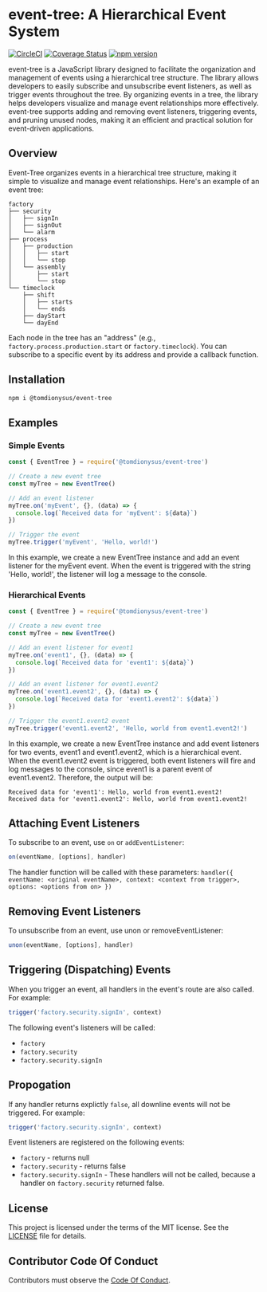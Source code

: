 # event-tree: A Hierarchical Event System

[![CircleCI](https://dl.circleci.com/status-badge/img/gh/tomdionysus/event-tree/tree/main.svg?style=svg)](https://dl.circleci.com/status-badge/redirect/gh/tomdionysus/event-tree/tree/main)
[![Coverage Status](https://coveralls.io/repos/github/tomdionysus/event-tree/badge.svg?branch=main)](https://coveralls.io/github/tomdionysus/event-tree?branch=main)
[![npm version](https://badge.fury.io/js/@tomdionysus%2Fevent-tree.svg)](https://badge.fury.io/js/@tomdionysus%2Fevent-tree)

event-tree is a JavaScript library designed to facilitate the organization and management of events using a hierarchical tree structure. The library allows developers to easily subscribe and unsubscribe event listeners, as well as trigger events throughout the tree. By organizing events in a tree, the library helps developers visualize and manage event relationships more effectively. event-tree supports adding and removing event listeners, triggering events, and pruning unused nodes, making it an efficient and practical solution for event-driven applications.

## Overview

Event-Tree organizes events in a hierarchical tree structure, making it simple to visualize and manage event relationships. Here's an example of an event tree:

```
factory
├── security
│   ├── signIn
│   ├── signOut
│   └── alarm
├── process
│   ├── production
│   │   ├── start
│   │   └── stop
│   └── assembly
│       ├── start
│       └── stop
└── timeclock
    ├── shift
    │   ├── starts
    │   └── ends
    ├── dayStart
    └── dayEnd
```


Each node in the tree has an "address" (e.g., `factory.process.production.start` or `factory.timeclock`). You can subscribe to a specific event by its address and provide a callback function.

## Installation

```bash
npm i @tomdionysus/event-tree
```

## Examples

### Simple Events

```javascript
const { EventTree } = require('@tomdionysus/event-tree')

// Create a new event tree
const myTree = new EventTree()

// Add an event listener
myTree.on('myEvent', {}, (data) => {
  console.log(`Received data for 'myEvent': ${data}`)
})

// Trigger the event
myTree.trigger('myEvent', 'Hello, world!')
```

In this example, we create a new EventTree instance and add an event listener for the myEvent event. When the event is triggered with the string 'Hello, world!', the listener will log a message to the console.

### Hierarchical Events

```javascript
const { EventTree } = require('@tomdionysus/event-tree')

// Create a new event tree
const myTree = new EventTree()

// Add an event listener for event1
myTree.on('event1', {}, (data) => {
  console.log(`Received data for 'event1': ${data}`)
})

// Add an event listener for event1.event2
myTree.on('event1.event2', {}, (data) => {
  console.log(`Received data for 'event1.event2': ${data}`)
})

// Trigger the event1.event2 event
myTree.trigger('event1.event2', 'Hello, world from event1.event2!')
```

In this example, we create a new EventTree instance and add event listeners for two events, event1 and event1.event2, which is a hierarchical event. When the event1.event2 event is triggered, both event listeners will fire and log messages to the console, since event1 is a parent event of event1.event2. Therefore, the output will be:

```
Received data for 'event1': Hello, world from event1.event2!
Received data for 'event1.event2': Hello, world from event1.event2!
```

## Attaching Event Listeners

To subscribe to an event, use `on` or `addEventListener`:

```javascript
on(eventName, [options], handler)
```

The handler function will be called with these parameters: `handler({ eventName: <original eventName>, context: <context from trigger>, options: <options from on> })`

## Removing Event Listeners

To unsubscribe from an event, use unon or removeEventListener:

```javascript
unon(eventName, [options], handler)
```

## Triggering (Dispatching) Events

When you trigger an event, all handlers in the event's route are also called. For example:

```javascript
trigger('factory.security.signIn', context)
```

The following event's listeners will be called:

* `factory`
* `factory.security`
* `factory.security.signIn`

## Propogation

If any handler returns explictly `false`, all downline events will not be triggered. For example: 

```javascript
trigger('factory.security.signIn', context)
```

Event listeners are registered on the following events:

* `factory` - returns null
* `factory.security` - returns false
* `factory.security.signIn` - These handlers will not be called, because a handler on `factory.security` returned false.

## License

This project is licensed under the terms of the MIT license. See the [LICENSE](LICENSE) file for details.

## Contributor Code Of Conduct

Contributors must observe the [Code Of Conduct](code_of_conduct.md).